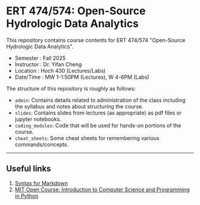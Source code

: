 # ERT 474/574: Open-Source Hydrologic Data Analytics 

This repository contains course contents for ERT 474/574 "Open-Source Hydrologic Data Analytics". 

 * Semester    : Fall 2025
 * Instructor  : Dr. Yifan Cheng
 * Location    : Hoch 430 (Lectures/Labs)
 * Date/Time   : MW 1-1:50PM (Lectures), W 4-6PM (Labs)

The structure of this repository is roughly as follows:
 * `admin`: Contains details related to administration of the class including the syllabus and notes about structuring the course.
 * `slides`: Contains slides from lectures (as appropriate) as pdf files or jupyter notebooks.
 * `coding_modules`: Code that will be used for hands-on portions of the course.
 * `cheat_sheets`: Some cheat sheets for remembering various commands/concepts.

-----

## Useful links
1. [Syntax for Markdown](https://www.markdownguide.org/basic-syntax/)
2. [MIT Open Course: Introduction to Computer Science and Programming in Python](https://ocw.mit.edu/courses/6-0001-introduction-to-computer-science-and-programming-in-python-fall-2016/pages/syllabus/)
